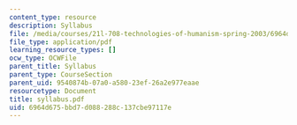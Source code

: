```yaml
---
content_type: resource
description: Syllabus
file: /media/courses/21l-708-technologies-of-humanism-spring-2003/6964d675bbd7d088288c137cbe97117e_syllabus.pdf
file_type: application/pdf
learning_resource_types: []
ocw_type: OCWFile
parent_title: Syllabus
parent_type: CourseSection
parent_uid: 9540874b-07a0-a580-23ef-26a2e977eaae
resourcetype: Document
title: syllabus.pdf
uid: 6964d675-bbd7-d088-288c-137cbe97117e
---
```

